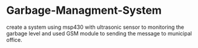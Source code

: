 # Garbage-Managment-System
create a system using msp430 with ultrasonic sensor to monitoring the garbage level and used GSM module to sending the message to municipal office.  
